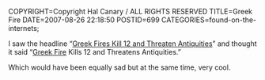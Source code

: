 COPYRIGHT=Copyright Hal Canary / ALL RIGHTS RESERVED
TITLE=Greek Fire
DATE=2007-08-26 22:18:50
POSTID=699
CATEGORIES=found-on-the-internets;

I saw the headline “[Greek Fires Kill 12 and Threaten Antiquities](http://www.nytimes.com/2007/08/27/world/europe/27greece.html)” and thought it said “[Greek Fire](http://en.wikipedia.org/wiki/Greek_Fire) Kills 12 and Threatens Antiquities.”

Which would have been equally sad but at the same time, very cool.
